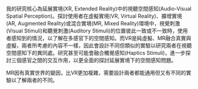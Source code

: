 我的研究核心為延展實境(XR, Extended Reality)中的視聽空間感知(Audio-Visual Spatial Perception)。探討使用者在虛擬實境(VR, Virtual Reality)、擴增實境(AR, Augmented Reality)或混合實境(MR, Mixed Reality)環境中，視覺刺激(Visual Stimuli)和聽覺刺激(Auditory Stimuli)的位置彼此一致或不一致時，使用者感知到的情況，以了解在多感官下的空間感知。而VR是純虛擬、MR融合真實與虛擬，兩者所考慮的內容不一樣，因此會設計不同但類似的實驗以研究兩者在視聽空間感知下的異同處。研究甚至可能會融合觸覺感知(Haptics Stimuli)，進一步探討三個感官之間的交互作用，以更全面的探討延展實境下的空間感知問題。

MR因有真實世界的變因，比VR更加複雜，需要設計兩者都能通用但又有不同的實驗以了解兩者的不同。